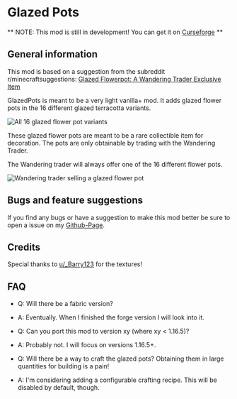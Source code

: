 # Glazed Pots

** NOTE: This mod is still in development! You can get it on [Curseforge](https://www.curseforge.com/minecraft/mc-mods/glazedpots) **

## General information

This mod is based on a suggestion from the subreddit r/minecraftsuggestions: [Glazed Flowerpot: A Wandering Trader Exclusive Item](https://www.reddit.com/r/minecraftsuggestions/comments/p2qydx/glazed_flowerpot_a_wandering_trader_exclusive_item/)

GlazedPots is meant to be a very light vanilla+ mod. It adds glazed flower pots in the 16 different glazed terracotta variants. 

![All 16 glazed flower pot variants](https://media.forgecdn.net/attachments/389/303/2021-08-20_07.png "All 16 glazed flower pot variants")

These glazed flower pots are meant to be a rare collectible item for decoration. The pots are only obtainable by trading with the Wandering Trader.

The Wandering trader will always offer one of the 16 different flower pots.

![](https://media.forgecdn.net/attachments/389/304/2021-08-20_07.png "Wandering trader selling a glazed flower pot")

## Bugs and feature suggestions

If you find any bugs or have a suggestion to make this mod better be sure to open a issue on my [Github-Page](https://github.com/Z0rdak/GlazedPots/issues).

## Credits

Special thanks to [u/_Barry123](https://www.reddit.com/user/_Barry123/) for the textures!

## FAQ

* Q: Will there be a fabric version?
* A: Eventually. When I finished the forge version I will look into it.


* Q: Can you port this mod to version xy (where xy < 1.16.5)?
* A: Probably not. I will focus on versions 1.16.5+.


* Q: Will there be a way to craft the glazed pots? Obtaining them in large quantities for building is a pain!
* A:  I'm considering adding a configurable crafting recipe. This will be disabled by default, though.

